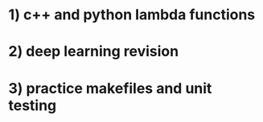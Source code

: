 # 1) c++ and python lambda functions

# 2) deep learning revision

# 3) practice makefiles and unit testing


